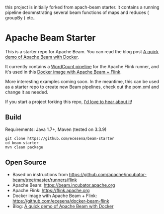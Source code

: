 this project is initially forked from apach-beam starter. it contains a running pipeline deomnstrating several beam functions of maps and reduces ( groupBy ) etc.. 

# Apache Beam Starter

This is a starter repo for Apache Beam. You can read the blog post [A quick demo of Apache Beam with Docker](https://medium.com/@ecesena/a-quick-demo-of-apache-beam-with-docker-da98b99a502a).

It currently contains a [WordCount pipeline](https://github.com/ecesena/beam-starter/blob/master/src/main/java/com/dataradiant/beam/examples/WordCount.java) for the Apache Flink runner, and it's used in this [Docker image with Apache Beam + Flink](https://github.com/ecesena/docker-beam-flink).

More interesting examples coming soon. In the meantime, this can be used as a starter repo to create new Beam pipelines, check out the pom.xml and change it as needed.

If you start a project forking this repo, [I'd love to hear about it](http://twitter.com/emacesena)!

## Build

Requirements: Java 1.7+, Maven (tested on 3.3.9)

```
git clone https://github.com/ecesena/beam-starter
cd beam-starter
mvn clean package
```

## Open Source

 - Based on instructions from https://github.com/apache/incubator-beam/tree/master/runners/flink
 - Apache Beam: https://beam.incubator.apache.org
 - Apache Flink: https://flink.apache.org
 - Docker image with Apache Beam + Flink: https://github.com/ecesena/docker-beam-flink
 - Blog: [A quick demo of Apache Beam with Docker](https://medium.com/@ecesena/a-quick-demo-of-apache-beam-with-docker-da98b99a502a)
